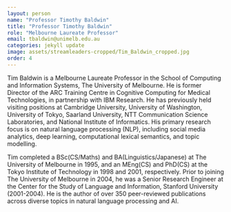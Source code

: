 ```yaml
---
layout: person
name: "Professor Timothy Baldwin"
title: "Professor Timothy Baldwin"
role: "Melbourne Laureate Professor"
email: tbaldwin@unimelb.edu.au
categories: jekyll update
image: assets/streamleaders-cropped/Tim_Baldwin_cropped.jpg
order: 4
---
```

Tim Baldwin is a Melbourne Laureate Professor in the School of Computing and Information Systems, The University of Melbourne. He is former Director of the ARC Training Centre in Cognitive Computing for Medical Technologies, in partnership with IBM Research. He has previously held visiting positions at Cambridge University, University of Washington, University of Tokyo, Saarland University, NTT Communication Science Laboratories, and National Institute of Informatics. His primary research focus is on natural language processing (NLP), including social media analytics, deep learning, computational lexical semantics, and topic modelling.

Tim completed a BSc(CS/Maths) and BA(Linguistics/Japanese) at The University of Melbourne in 1995, and an MEng(CS) and PhD(CS) at the Tokyo Institute of Technology in 1998 and 2001, respectively. Prior to joining The University of Melbourne in 2004, he was a Senior Research Engineer at the Center for the Study of Language and Information, Stanford University (2001-2004). He is the author of over 350 peer-reviewed publications across diverse topics in natural language processing and AI.


